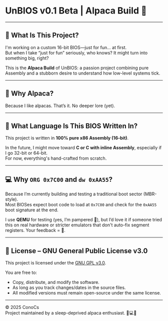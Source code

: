# UnBIOS v0.1 Beta | Alpaca Build 🦙

---

## 🔧 What Is This Project?

I'm working on a custom 16-bit BIOS—just for fun... at first.  
But when I take “just for fun” seriously, who knows? It might turn into something big, right?

This is the **Alpaca Build** of UnBIOS: a passion project combining pure Assembly and a stubborn desire to understand how low-level systems tick.

---

## 🦙 Why Alpaca?

Because I like alpacas. That’s it. No deeper lore (yet).

---

## 🧠 What Language Is This BIOS Written In?

This project is written in **100% pure x86 Assembly (16-bit)**.

In the future, I might move toward **C or C with inline Assembly**, especially if I go 32-bit or 64-bit.  
For now, everything's hand-crafted from scratch.

---

## 💻 Why `ORG 0x7C00` and `dw 0xAA55`?

Because I’m currently building and testing a traditional boot sector (MBR-style).  
Most BIOSes expect boot code to load at `0x7C00` and check for the `0xAA55` boot signature at the end.

I use **QEMU** for testing (yes, I’m pampered 🍼), but I’d love it if someone tried this on real hardware or stricter emulators that don't auto-fix segment registers. Your feedback = 💎.

---

## 📜 License – GNU General Public License v3.0

This project is licensed under the [GNU GPL v3.0](https://www.gnu.org/licenses/gpl-3.0.html).

You are free to:
- Copy, distribute, and modify the software.
- As long as you track changes/dates in the source files.
- All modified versions must remain open-source under the same license.

---

© 2025 ConoCs  
Project maintained by a sleep-deprived alpaca enthusiast. 🧠💻🦙
